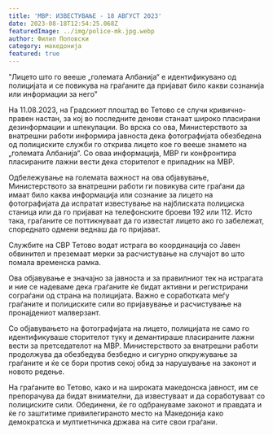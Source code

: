 ```yaml
---
title: 'МВР: ИЗВЕСТУВАЊЕ - 18 АВГУСТ 2023'
date: 2023-08-18T12:54:25.068Z
featuredImage: ../img/police-mk.jpg.webp
author: Филип Поповски
category: македонија
featured: true
---
```

"Лицето што го вееше „големата Албанија“ е идентификувано од полицијата и се повикува на граѓаните да пријават било какви сознанија или информации за него"

На 11.08.2023, на Градскиот плоштад во Тетово се случи кривично-правен настан, за кој во последните денови станаат широко пласирани дезинформации и шпекулации. Во врска со ова, Министерството за внатрешни работи информира јавноста дека фотографијата обезбедена од полициските служби го открива лицето кое го вееше знамето на „големата Албанија“. Со оваа информација, МВР ги конфронтира пласираните лажни вести дека сторителот е припадник на МВР.

Одбележување на големата важност на ова објавување, Министерството за внатрешни работи ги повикува сите граѓани да имаат било каква информација или сознание за лицето на фотографијата да испратат известување на најблиската полициска станица или да го пријават на телефонските броеви 192 или 112. Исто така, граѓаните се поттикнуваат да го известат лицето ако го забележат, спореднато одмени веднаш да го пријават.

Службите на СВР Тетово водат истрага во координација со Јавен обвинител и преземаат мерки за расчистување на случајот во што помала временска рамка.

Ова објавување е значајно за јавноста и за правилниот тек на истрагата и ние се надеваме дека граѓаните ќе бидат активни и регистрирани сограѓани од страна на полицијата. Важно е соработката меѓу граѓаните и полициските сили во пријавување и расчистување на пронајдениот малверзант.

Со објавувањето на фотографијата на лицето, полицијата не само го идентификуваше сторителот туку и демантираше пласираните лажни вести за претседателот на МВР. Министерството за внатрешни работи продолжува да обезбедува безбедно и сигурно опкружување за граѓаните и ќе се бори против секој обид за нарушување на законот и новото редење.

На граѓаните во Тетово, како и на широката македонска јавност, им се препорачува да бидат внимателни, да известуваат и да соработуваат со полициските сили. Обединени, ќе го одбрануваме законот и правдата и ќе го заштитиме привилегираното место на Македонија како демократска и мултиетничка држава на сите свои граѓани.
